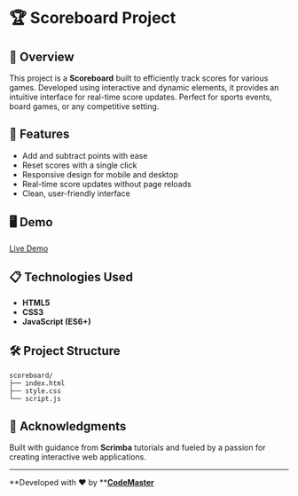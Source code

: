 # 🏆 Scoreboard Project

## 🚀 Overview

This project is a **Scoreboard** built to efficiently track scores for various games. Developed using interactive and dynamic elements, it provides an intuitive interface for real-time score updates. Perfect for sports events, board games, or any competitive setting.

## 🔑 Features

- Add and subtract points with ease
- Reset scores with a single click
- Responsive design for mobile and desktop
- Real-time score updates without page reloads
- Clean, user-friendly interface

## 🖥️ Demo

[Live Demo](https://scoreboard-five-coral.vercel.app/) 

## 📋 Technologies Used

- **HTML5**
- **CSS3**
- **JavaScript (ES6+)**

## 🛠️ Project Structure

```
scoreboard/
├── index.html
├── style.css
└── script.js
```


## 🙌 Acknowledgments

Built with guidance from **Scrimba** tutorials and fueled by a passion for creating interactive web applications.

---

\*\*Developed with ❤️ by \*\***[CodeMaster](https://github.com/ray-oc)**

